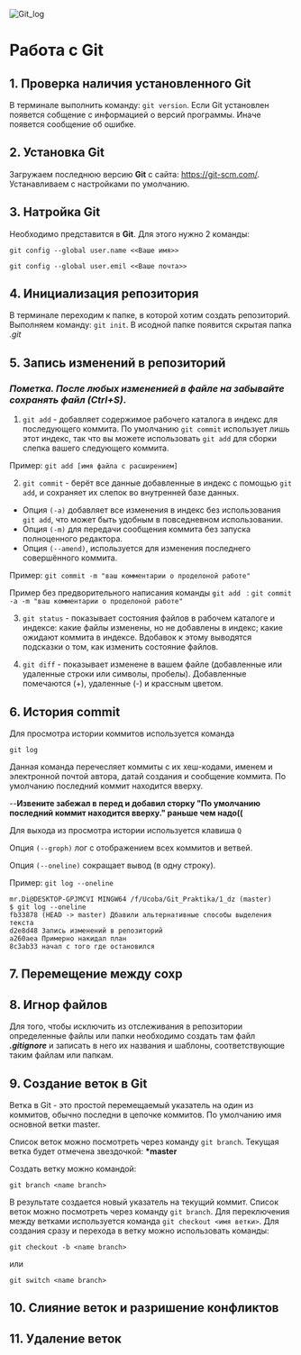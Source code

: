 ![Git_log](git_log.jpg)
# Работа с Git


## 1. Проверка наличия установленного Git
В терминале выполнить команду:
 `git version`.
Если Git установлен появется собщение с информацией о версий программы. Иначе появется сообщение об ошибке.


## 2. Установка Git
Загружаем последнюю версию **Git** с сайта: https://git-scm.com/. 
Устанавливаем с настройками по умолчанию.


## 3. Натройка Git
Необходимо представится в **Git**. Для этого нужно 2 команды:
```
git config --global user.name <<Ваше имя>>

git config --global user.emil <<Ваше почта>>
```


## 4. Инициализация репозитория
В терминале переходим к папке, в которой хотим создать репозиторий. Выполняем команду: `git init`.
В исодной папке появится скрытая папка *.git* 


## 5. Запись изменений в репозиторий 

### ***Пометка. После любых измененией в файле на забывайте сохранять файл (Ctrl+S)***.

1. `git add` - добавляет содержимое рабочего каталога в индекс для последующего коммита. По умолчанию `git commit` использует лишь этот индекс, так что вы можете использовать `git add` для сборки слепка вашего следующего коммита.

Пример: `git add [имя файла с расширением]`


2. `git commit` - берёт все данные добавленные в индекс с помощью `git add`, и сохраняет их слепок во внутренней базе данных. 
- Опция `(-a)` добавляет все изменения в индекс без использования `git add`, что может быть удобным в повседневном использовании.
- Опция `(-m)` для передачи сообщения коммита без запуска полноценного редактора.
- Опция `(--amend)`, используется для изменения последнего совершённого коммита.

Пример: `git commit -m "ваш комментарии о проделоной работе"`

Пример без предворительного написания команды `git add ` : `git commit -a -m "ваш комментарии о проделоной работе"`

3. `git status` - показывает состояния файлов в рабочем каталоге и индексе: какие файлы изменены, но не добавлены в индекс; какие ожидают коммита в индексе. Вдобавок к этому выводятся подсказки о том, как изменить состояние файлов.


4. `git diff` - показывает изменене в вашем файле (добавленные или удаленные строки или символы, пробелы). Добавленные помечаются (+), удаленные (-) и крассным цветом.


## 6. История commit

Для просмотра истории коммитов используется команда 
```
git log
```
Данная команда перечесляет коммиты с их хеш-кодами, именем и электронной почтой автора, датай создания и сообщение коммита.
По умолчанию последний коммит находится вверху.

--**Извените забежал в перед и добавил сторку "По умолчанию последний коммит находится вверху." раньше чем надо((**

Для выхода из просмотра истории используется клавиша `Q`

Опция `(--groph)` лог с отображением всех коммитов и ветвей.

Опция `(--oneline)` сокращает вывод (в одну строку). 

Пример: `git log --oneline`
```
mr.Di@DESKTOP-GPJMCVI MINGW64 /f/Ucoba/Git_Praktika/1_dz (master)
$ git log --oneline
fb33878 (HEAD -> master) Дбавили альтернативные способы выделения текста
d2e8d48 Запись изменений в репозиторий
a260aea Примерно накидал план
8c3ab33 начал с того где остановился
```


## 7. Перемещение между сохр


## 8. Игнор файлов

Для того, чтобы исключить из отслеживания в репозитории определенные файлы или папки необходимо создать там файл ***.gitignore*** и записать в него их названия и шаблоны, соответствующие таким файлам или папкам.


## 9. Создание веток в Git

Ветка в Git - это простой перемещаемый указатель на один из коммитов, обычно последни в цепочке коммитов.
По умолчанию имя основной ветки master.

Список веток можно посмотреть через команду `git branch`. Текущая ветка будет отмечена звездочкой: **\*master**

Создать ветку можно командой:
```
git branch <name branch>
```
В результате создается новый указатель на текущий коммит.
Список веток можно посмотреть через команду `git branch`.
Для переключения между ветками используется команда `git checkout <имя ветки>`.
Для создания сразу и перехода в ветку можно использовать команды:
```
git checkout -b <name branch>
```
или
```
git switch <name branch>
```


## 10. Слияние веток и разришение конфликтов

## 11. Удаление веток